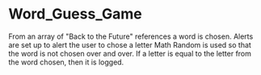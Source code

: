 # Word_Guess_Game
From an array of "Back to the Future" references a word is chosen.
Alerts are set up to alert the user to chose a letter
Math Random is used so that the word is not chosen over and over.
If a letter is equal to the letter from the word chosen, then it is logged. 
